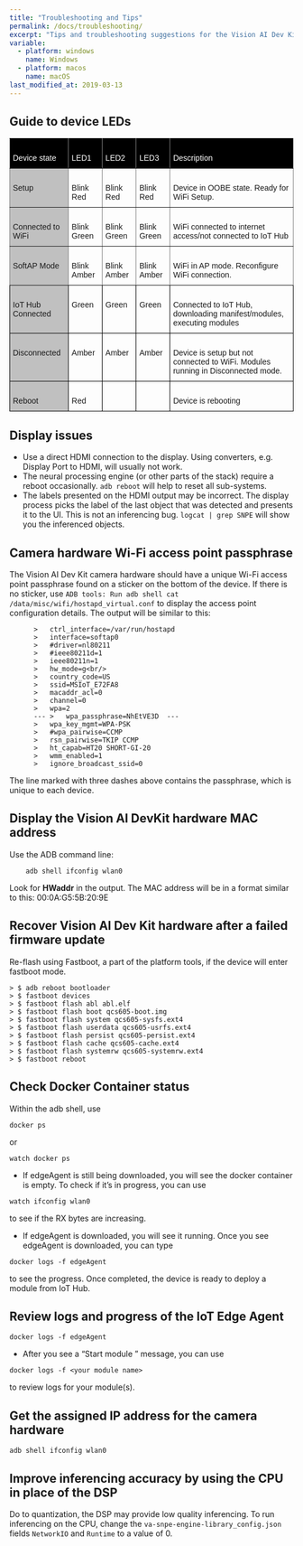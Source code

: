 ```yaml
---
title: "Troubleshooting and Tips"
permalink: /docs/troubleshooting/
excerpt: "Tips and troubleshooting suggestions for the Vision AI Dev Kit"
variable:
  - platform: windows
    name: Windows
  - platform: macos
    name: macOS
last_modified_at: 2019-03-13
---
```

## Guide to device LEDs
<style type="text/css">
.tg  {border-collapse:collapse;border-spacing:0;}
.tg td{font-family:Arial, sans-serif;font-size:14px;padding:10px 5px;border-style:solid;border-width:1px;overflow:hidden;word-break:normal;border-color:black;}
.tg th{font-family:Arial, sans-serif;font-size:14px;font-weight:normal;padding:10px 5px;border-style:solid;border-width:1px;overflow:hidden;word-break:normal;border-color:black;}
.tg .tg-syad{background-color:#000000;color:#ffffff;border-color:inherit;text-align:left;vertical-align:top}
.tg .tg-llyw{background-color:#c0c0c0;border-color:inherit;text-align:left;vertical-align:top}
.tg .tg-0pky{border-color:inherit;text-align:left;vertical-align:top}
.tg .tg-y6fn{background-color:#c0c0c0;text-align:left;vertical-align:top}
.tg .tg-0lax{text-align:left;vertical-align:top}
</style>
<table class="tg">
  <tr>
    <th class="tg-syad"><br>  Device state<br>  </th>
    <th class="tg-syad"><br>  LED1<br>  </th>
    <th class="tg-syad"><br>  LED2<br>  </th>
    <th class="tg-syad"><br>  LED3<br>  </th>
    <th class="tg-syad"><br>  Description<br>  </th>
  </tr>
  <tr>
    <td class="tg-llyw"><br>  Setup<br>  </td>
    <td class="tg-0pky"><br>Blink Red<br></td>
    <td class="tg-0pky"><br>Blink Red<br></td>
    <td class="tg-0pky"><br>Blink Red<br></td>
    <td class="tg-0pky"><br>Device in OOBE state. Ready for WiFi Setup.<br></td>
  </tr>
  <tr>
    <td class="tg-llyw"><br>  Connected to WiFi<br>  </td>
    <td class="tg-0pky"><br>Blink Green<br></td>
    <td class="tg-0pky"><br>Blink Green<br></td>
    <td class="tg-0pky"><br>Blink Green<br></td>
    <td class="tg-0pky"><br>WiFi connected to internet access/not connected to IoT Hub<br></td>
  </tr>
  <tr>
    <td class="tg-llyw"><br>  SoftAP Mode<br>  </td>
    <td class="tg-0pky"><br>Blink Amber<br></td>
    <td class="tg-0pky"><br>Blink Amber<br></td>
    <td class="tg-0pky"><br>Blink Amber<br></td>
    <td class="tg-0pky"><br>WiFi in AP mode. Reconfigure WiFi connection.<br></td>
  </tr>
  <tr>
    <td class="tg-y6fn"><br>  IoT Hub Connected<br>  </td>
    <td class="tg-0lax"><br>Green<br></td>
    <td class="tg-0lax"><br>Green<br></td>
    <td class="tg-0lax"><br>Green<br></td>
    <td class="tg-0lax"><br>Connected to IoT Hub, downloading manifest/modules, executing modules<br></td>
  </tr>
  <tr>
    <td class="tg-y6fn"><br>  Disconnected<br>  </td>
    <td class="tg-0lax"><br>Amber<br></td>
    <td class="tg-0lax"><br>Amber<br></td>
    <td class="tg-0lax"><br>Amber<br></td>
    <td class="tg-0lax"><br>Device is setup but not connected to WiFi. Modules running in Disconnected mode.<br></td>
  </tr>
  <tr>
    <td class="tg-y6fn"><br>  Reboot<br>  </td>
    <td class="tg-0lax"><br>Red<br></td>
    <td class="tg-0lax"><br> <br></td>
    <td class="tg-0lax"><br> <br></td>
    <td class="tg-0lax"><br>Device is rebooting<br></td>
  </tr>
</table>

## Display issues

* Use a direct HDMI connection to the display. Using converters, e.g. Display Port to HDMI, will usually not work.
* The neural processing engine (or other parts of the stack) require a reboot occasionally. `adb reboot` will help to reset all sub-systems.
* The labels presented on the HDMI output may be incorrect. The display process picks the label of the last object that was detected and presents it to the UI. This is not an inferencing bug. `logcat | grep SNPE` will show you the inferenced objects.

## Camera hardware Wi-Fi access point passphrase

The Vision AI Dev Kit camera hardware should have a unique Wi-Fi access point passphrase found on a sticker on the bottom of the device. If there is no sticker, use `ADB tools: Run adb shell cat /data/misc/wifi/hostapd_virtual.conf` to display the access point configuration details. The output will be similar to this:

```    
      >   ctrl_interface=/var/run/hostapd
      >   interface=softap0
      >   #driver=nl80211
      >   #ieee80211d=1
      >   ieee80211n=1
      >   hw_mode=g<br/>
      >   country_code=US
      >   ssid=MSIoT_E72FA8
      >   macaddr_acl=0
      >   channel=0
      >   wpa=2
      --- >   wpa_passphrase=NhEtVE3D  ---
      >   wpa_key_mgmt=WPA-PSK
      >   #wpa_pairwise=CCMP
      >   rsn_pairwise=TKIP CCMP
      >   ht_capab=HT20 SHORT-GI-20
      >   wmm_enabled=1
      >   ignore_broadcast_ssid=0
```
  The line marked with three dashes above contains the passphrase, which is unique to each device.

## Display the Vision AI DevKit hardware MAC address

Use the ADB command line:

```
    adb shell ifconfig wlan0
```

Look for **HWaddr** in the output. The MAC address will be in a format similar to this:  00:0A:G5:5B:20:9E

## Recover Vision AI Dev Kit hardware after a failed firmware update

Re-flash using Fastboot, a part of the platform tools, if the device will enter fastboot mode.

    > $ adb reboot bootloader
    > $ fastboot devices
    > $ fastboot flash abl abl.elf
    > $ fastboot flash boot qcs605-boot.img
    > $ fastboot flash system qcs605-sysfs.ext4
    > $ fastboot flash userdata qcs605-usrfs.ext4
    > $ fastboot flash persist qcs605-persist.ext4
    > $ fastboot flash cache qcs605-cache.ext4
    > $ fastboot flash systemrw qcs605-systemrw.ext4
    > $ fastboot reboot

## Check Docker Container status

Within the adb shell, use
```
docker ps
```
or
```
watch docker ps
```

* If edgeAgent is still being downloaded, you will see the docker container is empty. To check if it’s in progress, you can use

```
watch ifconfig wlan0
```
to see if the RX bytes are increasing.
* If edgeAgent is downloaded, you will see it running. Once you see edgeAgent is downloaded, you can type

```
docker logs -f edgeAgent
```
to see the progress. Once completed, the device is ready to deploy a module from IoT Hub.

## Review logs and progress of the IoT Edge Agent
```
docker logs -f edgeAgent
```

* After you see a “Start module <your module name>” message, you can use 
```
docker logs -f <your module name>
```
to review logs for your module(s).

## Get the assigned IP address for the camera hardware

    adb shell ifconfig wlan0

## Improve inferencing accuracy by using the CPU in place of the DSP
Do to quantization, the DSP may provide low quality inferencing. To run inferencing on the CPU, change the `va-snpe-engine-library_config.json` fields `NetworkIO` and `Runtime` to a value of 0.

